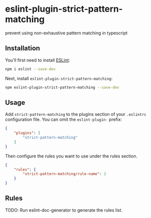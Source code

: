# eslint-plugin-strict-pattern-matching

prevent using non-exhaustive pattern matching in typescript

## Installation

You'll first need to install [ESLint](https://eslint.org/):

```sh
npm i eslint --save-dev
```

Next, install `eslint-plugin-strict-pattern-matching`:

```sh
npm eslint-plugin-strict-pattern-matching --save-dev
```

## Usage

Add `strict-pattern-matching` to the plugins section of your `.eslintrc` configuration file. You can omit the `eslint-plugin-` prefix:

```json
{
    "plugins": [
        "strict-pattern-matching"
    ]
}
```


Then configure the rules you want to use under the rules section.

```json
{
    "rules": {
        "strict-pattern-matching/rule-name": 2
    }
}
```

## Rules

<!-- begin auto-generated rules list -->
TODO: Run eslint-doc-generator to generate the rules list.
<!-- end auto-generated rules list -->


